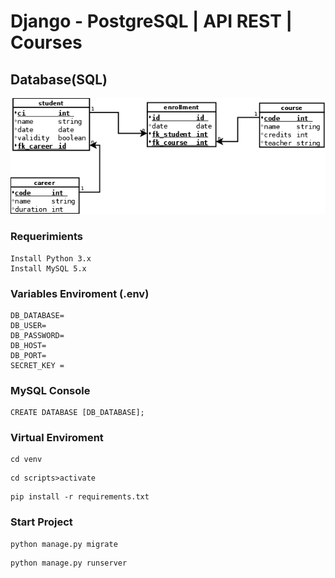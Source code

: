 # Django - PostgreSQL | API REST | Courses
## Database(SQL)
![database](./resources/database.png)

### Requerimients
```
Install Python 3.x
Install MySQL 5.x
```
### Variables Enviroment (.env)
````
DB_DATABASE=
DB_USER=
DB_PASSWORD=
DB_HOST=
DB_PORT=
SECRET_KEY = 
````
### MySQL Console
````
CREATE DATABASE [DB_DATABASE];
````
### Virtual Enviroment
```
cd venv 
```
```
cd scripts>activate
```
```
pip install -r requirements.txt
```

### Start Project
```
python manage.py migrate
```
```
python manage.py runserver
```
